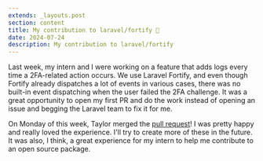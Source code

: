 ```yaml
---
extends: _layouts.post
section: content
title: My contribution to laravel/fortify 🎉
date: 2024-07-24
description: My contribution to laravel/fortify
---
```


Last week, my intern and I were working on a feature that adds logs every time a 2FA-related action occurs. We use Laravel Fortify, and even though Fortify already dispatches a lot of events in various cases, there was no built-in event dispatching when the user failed the 2FA challenge. It was a great opportunity to open my first PR and do the work instead of opening an issue and begging the Laravel team to fix it for me.

On Monday of this week, Taylor merged the [pull request](https://github.com/laravel/fortify/pull/558)! I was pretty happy and really loved the experience. I'll try to create more of these in the future. It was also, I think, a great experience for my intern to help me contribute to an open source package.
